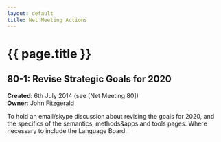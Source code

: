 ```yaml
---
layout: default
title: Net Meeting Actions
---
```


# {{ page.title }}

##  80-1: Revise Strategic Goals for 2020

__Created__: 6th July 2014 (see [Net Meeting 80]) <br />
__Owner__: John Fitzgerald

To hold an email/skype discussion about revising the goals for 2020, and the specifics of the semantics, methods&apps and tools pages. Where necessary to include the Language Board.


